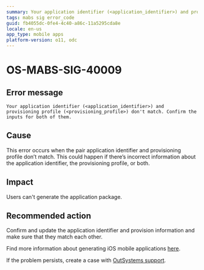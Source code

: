 ```yaml
---
summary: Your application identifier (<application_identifier>) and provisioning profile (<provisioning_profile>) don't match. Confirm the information for both of them.
tags: mabs sig error_code
guid: fb4055dc-0fe4-4c40-a86c-11a5295cda8e
locale: en-us
app_type: mobile apps
platform-version: o11, odc
---
```


# OS-MABS-SIG-40009

## Error message

`Your application identifier (<application_identifier>) and provisioning profile (<provisioning_profile>) don't match. Confirm the inputs for both of them.`

## Cause

This error occurs when the pair application identifier and provisioning profile don’t match. This could happen if there’s incorrect information about the application identifier, the provisioning profile, or both.

## Impact

Users can't generate the application package.

## Recommended action

Confirm and update the application identifier and provision information and make sure that they match each other.

Find more information about generating iOS mobile applications [here](https://success.outsystems.com/Documentation/11/Delivering_Mobile_Apps/Generate_and_Distribute_Your_Mobile_App/Generate_and_Publish_Your_Mobile_App_to_the_Mobile_App_Stores/Publish_Your_Mobile_iOS_Application_to_the_Apple_App_Store).

If the problem persists, create a case with [OutSystems support](https://www.outsystems.com/support/portal/open-support-case?ErrorCode=OS-MABS-SIG-40009).
